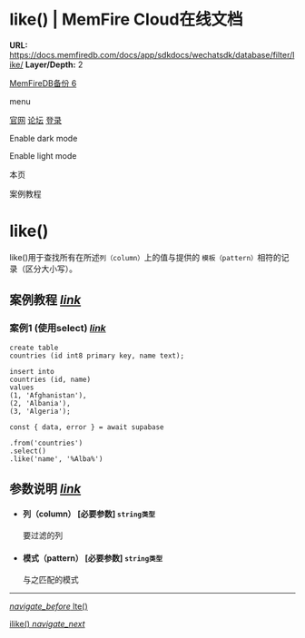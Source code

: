 # like() | MemFire Cloud在线文档

**URL:** https://docs.memfiredb.com/docs/app/sdkdocs/wechatsdk/database/filter/like/
**Layer/Depth:** 2

[MemFireDB备份 6](/)

menu

[官网](https://memfiredb.com/)
[论坛](https://community.memfiredb.com/)
[登录](https://cloud.memfiredb.com/auth/login)

Enable dark mode

Enable light mode

本页

案例教程

# like()

like()用于查找所有在所述`列（column）`上的值与提供的 `模板（pattern）`相符的记录（区分大小写）。

## 案例教程 [*link*](#%e6%a1%88%e4%be%8b%e6%95%99%e7%a8%8b)

### 案例1 (使用select) [*link*](#%e6%a1%88%e4%be%8b1-%e4%bd%bf%e7%94%a8select)

```
create table
countries (id int8 primary key, name text);

insert into
countries (id, name)
values
(1, 'Afghanistan'),
(2, 'Albania'),
(3, 'Algeria');
```

```
const { data, error } = await supabase

.from('countries')
.select()
.like('name', '%Alba%')
```

## 参数说明 [*link*](#%e5%8f%82%e6%95%b0%e8%af%b4%e6%98%8e)

* #### 列（column） [必要参数] `string类型`

  要过滤的列
* #### 模式（pattern） [必要参数] `string类型`

  与之匹配的模式

---

[*navigate\_before* lte()](/docs/app/sdkdocs/wechatsdk/database/filter/lte/)

[ilike() *navigate\_next*](/docs/app/sdkdocs/wechatsdk/database/filter/ilike/)